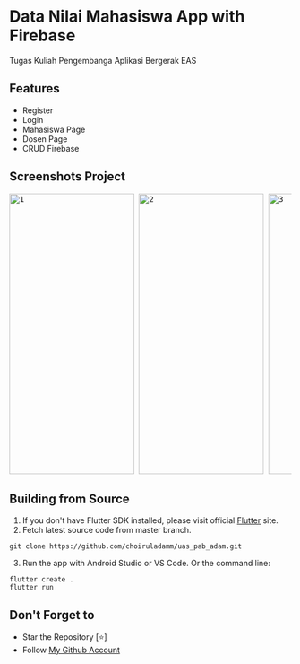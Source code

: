 # Data Nilai Mahasiswa App with Firebase

Tugas Kuliah Pengembanga Aplikasi Bergerak EAS

## Features
- Register
- Login
- Mahasiswa Page
- Dosen Page
- CRUD Firebase

## Screenshots Project
<pre>
<img src="https://user-images.githubusercontent.com/109071310/210126280-56dc799b-55a7-4f0e-842c-9d2ef172e01e.png" alt="1" width="223" height="500" /> <img src="https://user-images.githubusercontent.com/109071310/210126282-93311f69-e7a6-4b87-8cd5-6fdb9430ccf3.png" alt="2" width="223" height="500" /> <img src="https://user-images.githubusercontent.com/109071310/210126283-40240499-715b-4f2a-9fe4-ddd38c0726a7.png" alt="3" width="223" height="500" /> <img src="https://user-images.githubusercontent.com/109071310/210126285-6af1bf4b-1907-42d6-8262-b4431a0260f6.png" alt="4" width="223" height="500" /> <img src="https://user-images.githubusercontent.com/109071310/210126290-c20c6b0b-1581-4808-a815-80d4718a83aa.png" alt="5" width="223" height="500" /> <img src="https://user-images.githubusercontent.com/109071310/210126291-86f13bf4-b0b5-413c-96d6-bfa566cdd37c.png" alt="6" width="223" height="500" />
</pre>

## Building from Source

1. If you don't have Flutter SDK installed, please visit official [Flutter](https://flutter.dev/) site.
2. Fetch latest source code from master branch.

```
git clone https://github.com/choiruladamm/uas_pab_adam.git
```

3. Run the app with Android Studio or VS Code. Or the command line:

```
flutter create .
flutter run
```

## Don't Forget to

- Star the Repository [⭐]
- Follow [My Github Account](https://github.com/choiruladamm/)

